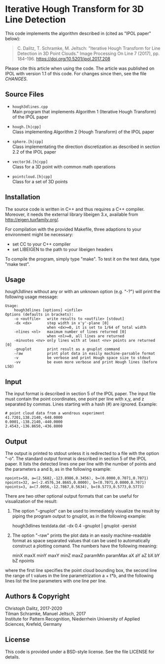 Iterative Hough Transform for 3D Line Detection
===============================================

This code implements the algorithm described in (cited as "IPOL paper" below):

> C. Dalitz, T. Schramke, M. Jeltsch: "Iterative Hough Transform for
> Line Detection in 3D Point Clouds." Image Processing On Line 7 (2017),
> pp. 184–196. https://doi.org/10.5201/ipol.2017.208

Please cite this article when using the code. The article was published
on IPOL with version 1.1 of this code. For changes since then, see the file
*CHANGES*.


Source Files
------------

- `hough3dlines.cpp`  
  Main program that implements Algorithm 1 (Iterative Hough Transform)
  of the IPOL paper

- `hough.[h|cpp]`  
  Class implementing Algorithm 2 (Hough Transform) of the IPOL paper

- `sphere.[h|cpp]`  
  Class implementating the direction discretization as described in
  section 2.2 of the IPOL paper

- `vector3d.[h|cpp]`  
   Class for a 3D point with common math operations

- `pointcloud.[h|cpp]`  
  Class for a set of 3D points


Installation
------------

The source code is written in C++ and thus requires a C++ compiler.
Moreover, it needs the external library libeigen 3.x, available from
http://eigen.tuxfamily.org/.

For compilation with the provided Makefile, three adaptions to your
environment might be necessary:

 - set CC to your C++ compiler
 - set LIBEIGEN to the path to your libeigen headers

To compile the program, simply type "make". To test it on the test data,
type "make test".


Usage
-----

*hough3dlines* without any or with an unknown option (e.g. "-?") will print
the following usage message:

    Usage:
        hough3dlines [options] <infile>
    Options (defaults in brackets):
        -o <outfile>   write results to <outfile> [stdout]
        -dx <dx>       step width in x'y'-plane [0]
                       when <dx>=0, it is set to 1/64 of total width
        -nlines <nl>   maximum number of lines returned [0]
                       when <nl>=0, all lines are returned
        -minvotes <nv> only lines with at least <nv> points are returned [0]
        -gnuplot       print result as a gnuplot command
        -raw           print plot data in easily machine-parsable format
        -v             be verbose and print Hough space size to stdout
        -vv            be even more verbose and print Hough lines (before LSQ)


Input
-----

The input format is described in section 5 of the IPOL paper.
The input file must contain the point coordinates, one point per line
with x,y, and z separated by commas. Lines starting with a hash (#)
are ignored. Example:

    # point cloud data from a wondrous experiment
    41.7201,138.2140,-648.0000
    0.0001,-138.2140,-440.0000
    2.4543,-136.8650,-436.8000


Output
------

The output is printed to stdout unless it is redirected to a file with
the option "-o". The standard output format is described in section 5
of the IPOL paper. It lists the detected lines one per line with the
number of points and the parameters a and b, as in the following example:

    npoints=58, a=(2.5682,-123.8986,0.3456), b=(0.0000,0.7071,0.7071)
    npoints=32, a=(-2.4576,34.8665,0.0000), b=(0.7071,0.0000,0.7071)
    npoints=3, a=(7.0056,-12.7867,8.5634), b=(0.5773,0.5773,0.5773)

There are two other optional output formats that can be useful for
visualization of the result:

 1) The option "-gnuplot" can be used to immediately visualize the result by
    piping the program output to gnuplot, as in the following example:

      hough3dlines testdata.dat -dx 0.4 -gnuplot | gnuplot -persist

 2) The option "-raw" prints the plot data in an easily machine-readable
    format as space separated values that can be used to automatically
    construct a plotting comand. The numbers have the following meaning:

      minX maxX minY maxY minZ maxZ
      paramMin paramMax
      aX aY aZ bX bY bZ npoints

where the first line specifies the point cloud bounding box, the
second line the range of t values in the line parametrization a + t*b,
and the following lines list the line parameters with one line per line.


Authors & Copyright
-------------------

Christoph Dalitz, 2017-2020  
Tilman Schramke, Manuel Jeltsch, 2017  
Institute for Pattern Recognition, Niederrhein University of Applied Sciences,
Krefeld, Germany


License
-------

This code is provided under a BSD-style license.
See the file LICENSE for details.
